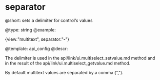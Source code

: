 separator
=============

@short: sets a delimiter for control's values
	

@type: string
@example:

{view:"multitext", separator:"-"}


@template:	api_config
@descr:

The delimiter is used in the api/link/ui.multiselect_setvalue.md method and in the result of the api/link/ui.multiselect_getvalue.md method. 

By default multitext values are separated by a comma (","). 


